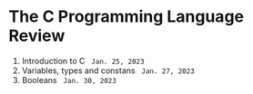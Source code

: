 <h1> The <strong> C </strong> Programming Language Review </h1>
<ol>
 <li> Introduction to C <code> Jan. 25, 2023 </code>  </li>
 <li> Variables, types and constans <code> Jan. 27, 2023 </code> </li>
 <li> Booleans <code> Jan. 30, 2023 </code> </li>
</ol> 
